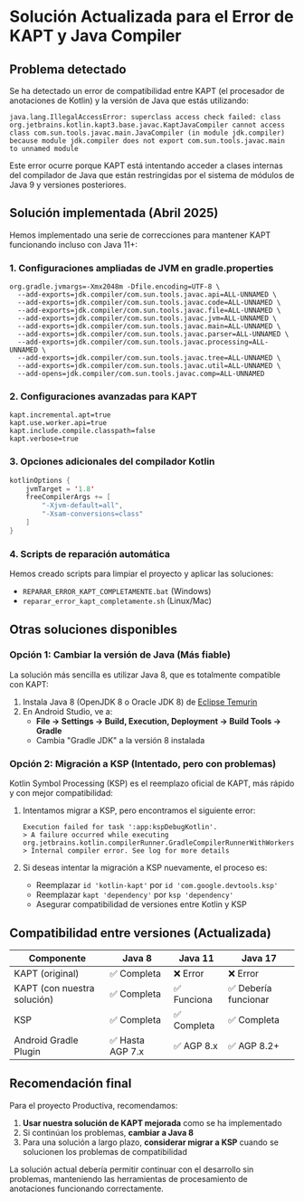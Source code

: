 # Solución Actualizada para el Error de KAPT y Java Compiler

## Problema detectado

Se ha detectado un error de compatibilidad entre KAPT (el procesador de anotaciones de Kotlin) y la versión de Java que estás utilizando:

```
java.lang.IllegalAccessError: superclass access check failed: class org.jetbrains.kotlin.kapt3.base.javac.KaptJavaCompiler cannot access class com.sun.tools.javac.main.JavaCompiler (in module jdk.compiler) because module jdk.compiler does not export com.sun.tools.javac.main to unnamed module
```

Este error ocurre porque KAPT está intentando acceder a clases internas del compilador de Java que están restringidas por el sistema de módulos de Java 9 y versiones posteriores.

## Solución implementada (Abril 2025)

Hemos implementado una serie de correcciones para mantener KAPT funcionando incluso con Java 11+:

### 1. Configuraciones ampliadas de JVM en gradle.properties

```
org.gradle.jvmargs=-Xmx2048m -Dfile.encoding=UTF-8 \
  --add-exports=jdk.compiler/com.sun.tools.javac.api=ALL-UNNAMED \
  --add-exports=jdk.compiler/com.sun.tools.javac.code=ALL-UNNAMED \
  --add-exports=jdk.compiler/com.sun.tools.javac.file=ALL-UNNAMED \
  --add-exports=jdk.compiler/com.sun.tools.javac.jvm=ALL-UNNAMED \
  --add-exports=jdk.compiler/com.sun.tools.javac.main=ALL-UNNAMED \
  --add-exports=jdk.compiler/com.sun.tools.javac.parser=ALL-UNNAMED \
  --add-exports=jdk.compiler/com.sun.tools.javac.processing=ALL-UNNAMED \
  --add-exports=jdk.compiler/com.sun.tools.javac.tree=ALL-UNNAMED \
  --add-exports=jdk.compiler/com.sun.tools.javac.util=ALL-UNNAMED \
  --add-opens=jdk.compiler/com.sun.tools.javac.comp=ALL-UNNAMED
```

### 2. Configuraciones avanzadas para KAPT

```
kapt.incremental.apt=true
kapt.use.worker.api=true
kapt.include.compile.classpath=false
kapt.verbose=true
```

### 3. Opciones adicionales del compilador Kotlin

```kotlin
kotlinOptions {
    jvmTarget = '1.8'
    freeCompilerArgs += [
        "-Xjvm-default=all",
        "-Xsam-conversions=class"
    ]
}
```

### 4. Scripts de reparación automática

Hemos creado scripts para limpiar el proyecto y aplicar las soluciones:
- `REPARAR_ERROR_KAPT_COMPLETAMENTE.bat` (Windows)
- `reparar_error_kapt_completamente.sh` (Linux/Mac)

## Otras soluciones disponibles

### Opción 1: Cambiar la versión de Java (Más fiable)

La solución más sencilla es utilizar Java 8, que es totalmente compatible con KAPT:

1. Instala Java 8 (OpenJDK 8 o Oracle JDK 8) de [Eclipse Temurin](https://adoptium.net/es/temurin/releases/?version=8)
2. En Android Studio, ve a:
   - **File → Settings → Build, Execution, Deployment → Build Tools → Gradle**
   - Cambia "Gradle JDK" a la versión 8 instalada

### Opción 2: Migración a KSP (Intentado, pero con problemas)

Kotlin Symbol Processing (KSP) es el reemplazo oficial de KAPT, más rápido y con mejor compatibilidad:

1. Intentamos migrar a KSP, pero encontramos el siguiente error:
   ```
   Execution failed for task ':app:kspDebugKotlin'.
   > A failure occurred while executing org.jetbrains.kotlin.compilerRunner.GradleCompilerRunnerWithWorkers$GradleKotlinCompilerWorkAction
   > Internal compiler error. See log for more details
   ```

2. Si deseas intentar la migración a KSP nuevamente, el proceso es:
   - Reemplazar `id 'kotlin-kapt'` por `id 'com.google.devtools.ksp'`
   - Reemplazar `kapt 'dependency'` por `ksp 'dependency'`
   - Asegurar compatibilidad de versiones entre Kotlin y KSP

## Compatibilidad entre versiones (Actualizada)

| Componente         | Java 8   | Java 11  | Java 17    |
|--------------------|----------|----------|------------|
| KAPT (original)    | ✅ Completa | ❌ Error | ❌ Error |
| KAPT (con nuestra solución) | ✅ Completa | ✅ Funciona | ✅ Debería funcionar |
| KSP                | ✅ Completa | ✅ Completa | ✅ Completa  |
| Android Gradle Plugin | ✅ Hasta AGP 7.x | ✅ AGP 8.x | ✅ AGP 8.2+ |

## Recomendación final

Para el proyecto Productiva, recomendamos:

1. **Usar nuestra solución de KAPT mejorada** como se ha implementado
2. Si continúan los problemas, **cambiar a Java 8**
3. Para una solución a largo plazo, **considerar migrar a KSP** cuando se solucionen los problemas de compatibilidad

La solución actual debería permitir continuar con el desarrollo sin problemas, manteniendo las herramientas de procesamiento de anotaciones funcionando correctamente.